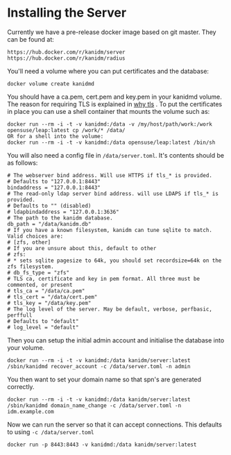 # Installing the Server

Currently we have a pre-release docker image based on git master. They can be found at:

    https://hub.docker.com/r/kanidm/server
    https://hub.docker.com/r/kanidm/radius

You'll need a volume where you can put certificates and the database:

    docker volume create kanidmd

You should have a ca.pem, cert.pem and key.pem in your kanidmd volume. The reason for requiring
TLS is explained in [why tls](./why_tls.md) . To put the certificates in place you can use a shell container
that mounts the volume such as:

    docker run --rm -i -t -v kanidmd:/data -v /my/host/path/work:/work opensuse/leap:latest cp /work/* /data/
    OR for a shell into the volume:
    docker run --rm -i -t -v kanidmd:/data opensuse/leap:latest /bin/sh

You will also need a config file in `/data/server.toml`. It's contents should be as follows:

    # The webserver bind address. Will use HTTPS if tls_* is provided.
    # Defaults to "127.0.0.1:8443"
    bindaddress = "127.0.0.1:8443"
    # The read-only ldap server bind address. will use LDAPS if tls_* is provided.
    # Defaults to "" (disabled)
    # ldapbindaddress = "127.0.0.1:3636"
    # The path to the kanidm database.
    db_path = "/data/kanidm.db"
    # If you have a known filesystem, kanidm can tune sqlite to match. Valid choices are:
    # [zfs, other]
    # If you are unsure about this, default to other
    # zfs:
    # * sets sqlite pagesize to 64k, you should set recordsize=64k on the zfs filesystem.
    # db_fs_type = "zfs"
    # TLS ca, certificate and key in pem format. All three must be commented, or present
    # tls_ca = "/data/ca.pem"
    # tls_cert = "/data/cert.pem"
    # tls_key = "/data/key.pem"
    # The log level of the server. May be default, verbose, perfbasic, perffull
    # Defaults to "default"
    # log_level = "default"

Then you can setup the initial admin account and initialise the database into your volume.

    docker run --rm -i -t -v kanidmd:/data kanidm/server:latest /sbin/kanidmd recover_account -c /data/server.toml -n admin

You then want to set your domain name so that spn's are generated correctly.

    docker run --rm -i -t -v kanidmd:/data kanidm/server:latest /sbin/kanidmd domain_name_change -c /data/server.toml -n idm.example.com

Now we can run the server so that it can accept connections. This defaults to using `-c /data/server.toml`

    docker run -p 8443:8443 -v kanidmd:/data kanidm/server:latest

